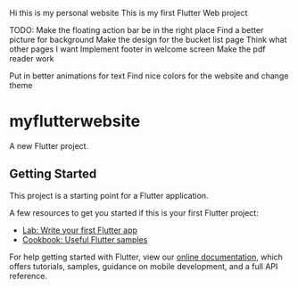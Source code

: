 Hi this is my personal website
This is my first Flutter Web project

TODO: Make the floating action bar be in the right place
Find a better picture for background
Make the design for the bucket list page
Think what other pages I want
Implement footer in welcome screen
Make the pdf reader work


Put in better animations for text
Find nice colors for the website and change theme



# myflutterwebsite

A new Flutter project.

## Getting Started

This project is a starting point for a Flutter application.

A few resources to get you started if this is your first Flutter project:

- [Lab: Write your first Flutter app](https://flutter.dev/docs/get-started/codelab)
- [Cookbook: Useful Flutter samples](https://flutter.dev/docs/cookbook)

For help getting started with Flutter, view our
[online documentation](https://flutter.dev/docs), which offers tutorials,
samples, guidance on mobile development, and a full API reference.

